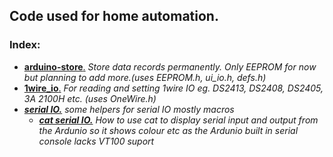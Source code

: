 ## Code used for home automation.

### Index:
* [__arduino-store__.](https://github.com/home-controller/arduino-store) *Store data records permanently. Only EEPROM for now but planning to add more.(uses EEPROM.h, ui_io.h, defs.h)*  
* [__1wire_io__.](https://github.com/home-controller/1wire_io) *For reading and setting 1wire IO eg. DS2413, DS2408, DS2405, 3A 2100H etc. (uses OneWire.h)*
*  [___serial IO.___](https://github.com/home-controller/ui_io) *some helpers for serial IO mostly macros* 
   * [___cat serial IO.___](https://github.com/home-controller/ui_io/tree/master/examples/tty_colours) *How to use cat to display serial input and output from the Ardunio so it shows colour etc as the Ardunio built in serial console lacks VT100 suport*
